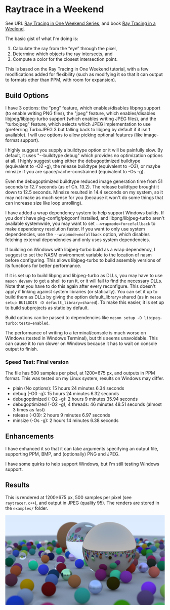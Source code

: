 # Raytrace in a Weekend #
See URL [Ray Tracing in One Weekend Series](https://raytracing.github.io), and book [Ray Tracing in a Weelend](https://raytracing.github.io/books/RayTracingInOneWeekend.html).

The basic gist of what I'm doing is:
1. Calculate the ray from the “eye” through the pixel,
2. Determine which objects the ray intersects, and
3. Compute a color for the closest intersection point.

This is based on the Ray Tracing in One Weekend tutorial, with a few modifications added for flexibility (such as modifying it so that it can output to formats other than PPM, with room for expansion).

## Build Options ##
I have 3 options: the "png" feature, which enables/disables libpng support (to enable writing PNG files), the "jpeg" feature, which enables/disables libjpeg/libjpeg-turbo support (which enables writing JPEG files), and the "turbojpeg" feature, which selects which JPEG implementation to use (preferring TurboJPEG 3 but falling back to libjpeg by default if it isn't available). I will use options to allow picking optional features (like image-format support).

I highly suggest you supply a buildtype option or it will be painfully slow. By default, it uses "--buildtype debug" which provides no optimization options at all. I highly suggest using either the debugoptimized buildtype (equivalent to -O2 -g), the release buildtype (equivalent to -O3), or maybe minsize if you are space/cache-constrained (equivalent to -Os -g).

Even the debugoptimized buildtype reduced image generation time from 51 seconds to 12.7 seconds (as of Ch. 13.2). The release buildtype brought it down to 12.5 seconds. Minsize resulted in 14.4 seconds on my system, so it may not make as much sense for you (because it won't do some things that can increase size like loop unrolling).

I have added a wrap dependency system to help support Windows builds. If you don't have pkg-config/pkgconf installed, and libpng/libjpeg-turbo aren't available systemwide, you may want to set `--wrapmode=forcefallback` to make dependency resolution faster. If you want to only use system dependencies, use the `--wrapmode=nofallback` option, which disables fetching external dependencies and only uses system dependencies.

If building on Windows with libjpeg-turbo build as a wrap dependency, I suggest to set the NASM environment variable to the location of nasm before configuring. This allows libjpeg-turbo to build assembly versions of its functions for better performance.

If it is set up to build libpng and libjpeg-turbo as DLLs, you may have to use `meson devenv` to get a shell to run it, or it will fail to find the necessary DLLs. Note that you have to do this again after every reconfigure. This doesn't apply if linking against system libraries (or statically). You can set it up to build them as DLLs by giving the option default\_library=shared (as in `meson setup BUILDDIR -D default_library=shared`). To make this easier, it is set up to build subprojects as static by default.

Build options can be passed to dependencies like `meson setup -D libjpeg-turbo:tests=enabled`.

The performance of writing to a terminal/console is much worse on Windows (tested in Windows Terminal), but this seems unavoidable. This can cause it to run slower on Windows because it has to wait on console output to finish.

### Speed Test: Final version ###
The file has 500 samples per pixel, at 1200×675 px, and outputs in PPM format. This was tested on my Linux system, results on Windows may differ.

 - plain (No options): 15 hours 24 minutes 6.34 seconds
 - debug (-O0 -g): 15 hours 24 minutes 6.32 seconds
 - debugoptimized (-O2 -g): 2 hours 9 minutes 35.94 seconds
 - debugoptimized (-O2 -g), 4 threads: 46 minutes 48.51 seconds (almost 3 times as fast)
 - release (-O3): 2 hours 9 minutes 6.97 seconds
 - minsize (-Os -g): 2 hours 14 minutes 6.38 seconds

## Enhancements ##
I have enhanced it so that it can take arguments specifying an output file, supporting PPM, BMP, and (optionally) PNG and JPEG.

I have some quirks to help support Windows, but I'm still testing Windows support.

## Results ##
This is rendered at 1200×675 px, 500 samples per pixel (see `raytracer.c++`), and output in JPEG (quality 95). The renders are stored in the `examples/` folder.

![A scene with many different orbs of different sizes. There are 2 large orbs and many small ones. Some of the orbs are opaque. Some of them have a glassy, reflective look. Some of them have a reflective look closer to metal. The non-glassy orbs are in various colors, such as brown, red, blue, green, and purple.](examples/final.jpg)
